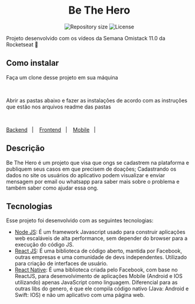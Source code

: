 <h1 align="center">Be The Hero</h1>

<p align="center">
 <img alt="Repository size" src="https://img.shields.io/github/repo-size/luizeduul/BeTheHero">
 <img alt="License" src="https://img.shields.io/badge/license-MIT-brightgreen">
</p>

<p>Projeto desenvolvido com os vídeos da Semana Omistack 11.0 da Rocketseat 🚀</p>
      
## Como instalar 
<p>Faça um clone desse projeto em sua máquina</p><br>
<p>Abrir as pastas abaixo e fazer as instalações de acordo com as instruções que estão nos arquivos readme das pastas</p><br>
 <p>
   <a href="https://github.com/luizeduul/BeTheHero/tree/master/backend">Backend</a>&nbsp;&nbsp;&nbsp;|&nbsp;&nbsp;&nbsp;
   <a href="https://github.com/luizeduul/BeTheHero/tree/master/frontend">Frontend</a>&nbsp;&nbsp;&nbsp;|&nbsp;&nbsp;&nbsp;
   <a href="https://github.com/luizeduul/BeTheHero/tree/master/mobile">Mobile</a>&nbsp;&nbsp;&nbsp;|&nbsp;&nbsp;&nbsp;
 </p>
<h2>Descrição</h2>
 
 <p>Be The Hero é um projeto que visa que ongs se cadastrem na plataforma e publiquem seus casos em que precisem de doações;
 Cadastrando os dados no site os usuários do aplicativo podem visualizar e enviar mensagem por email ou whatsapp para saber mais sobre o problema e também saber como ajudar essa ong.</p>
 
  
## Tecnologias
 Esse projeto foi desenvolvido com as seguintes tecnologias:
  - [Node JS](https://nodejs.org/en/): É um framework Javascript usado para construir aplicações web escaláveis de alta performance, sem depender do browser para a execução do código JS.
  - [React JS](https://reactjs.org): É uma biblioteca de código aberto, mantida por Facebook, outras empresas e uma comunidade de devs independentes. Utilizado para criação de interfaces de usuário.
  - [React Native](https://facebook.github.io/react-native/): É uma biblioteca criada pelo Facebook, com base no ReactJS, para desenvolvimento de aplicações Mobile (Android e IOS utilizando) apenas JavaScript como linguagem. Diferencial para as outras libs do genero, é que ele compila código nativo (Java: Android e Swift: IOS) e não um aplicativo com uma página web.
